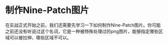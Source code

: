 # 制作Nine-Patch图片

在实战正式开始之前，我们还需要先学习一下如何制作Nine-Patch图片。你可能之前还没有听说过这个名词，它是一种被特殊处理过的png图片，能够指定哪些区域可以被拉伸、哪些区域不可以。